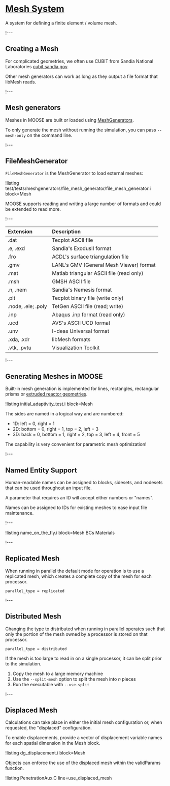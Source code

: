 # [Mesh System](syntax/Mesh/index.md)

A system for defining a finite element / volume mesh.

!---

## Creating a Mesh

For complicated geometries, we often use CUBIT from Sandia National Laboratories
[cubit.sandia.gov](https://cubit.sandia.gov).

Other mesh generators can work as long as they output a file format that libMesh reads.

!---

## Mesh generators

Meshes in MOOSE are built or loaded using [MeshGenerators](syntax/Mesh/index.md).

To only generate the mesh without running the simulation, you can pass `--mesh-only` on the command line.

!---

## FileMeshGenerator

`FileMeshGenerator` is the MeshGenerator to load external meshes:

!listing test/tests/meshgenerators/file_mesh_generator/file_mesh_generator.i block=Mesh

MOOSE supports reading and writing a large number of formats and could be extended to read more.

!---

| Extension   | Description                              |
| :-          | :-                                       |
| .dat        | Tecplot ASCII file                       |
| .e, .exd    | Sandia's ExodusII format                 |
| .fro        | ACDL's surface triangulation file        |
| .gmv        | LANL's GMV (General Mesh Viewer) format  |
| .mat        | Matlab triangular ASCII file (read only) |
| .msh        | GMSH ASCII file                          |
| .n, .nem    | Sandia's Nemesis format                  |
| .plt        | Tecplot binary file (write only)         |
| .node, .ele; .poly | TetGen ASCII file (read; write)   |
| .inp        | Abaqus .inp format (read only)           |
| .ucd        | AVS's ASCII UCD format                   |
| .unv        | I-deas Universal format                  |
| .xda, .xdr  | libMesh formats                          |
| .vtk, .pvtu | Visualization Toolkit                    |

!---

## Generating Meshes in MOOSE

Built-in mesh generation is implemented for lines, rectangles,  rectangular prisms or [extruded reactor geometries](modules/reactor/index.md).

!listing initial_adaptivity_test.i block=Mesh

The sides are named in a logical way and are numbered:

- 1D: left = 0, right = 1
- 2D: bottom = 0, right = 1, top = 2, left = 3
- 3D: back = 0, bottom = 1, right = 2, top = 3, left = 4, front = 5

The capability is very convenient for parametric mesh optimization!

!---

## Named Entity Support

Human-readable names can be assigned to blocks, sidesets, and nodesets that can be used throughout
an input file.

A parameter that requires an ID will accept either numbers or "names".

Names can be assigned to IDs for existing meshes to ease input file maintenance.

!---

!listing name_on_the_fly.i block=Mesh BCs Materials

!---

## Replicated Mesh

When running in parallel the default mode for operation is to use a replicated mesh, which
creates a complete copy of the mesh for each processor.

```text
parallel_type = replicated
```

!---

## Distributed Mesh

Changing the type to distributed when running in parallel operates such that only the portion of the
mesh owned by a processor is stored on that processor.

```text
parallel_type = distributed
```

If the mesh is too large to read in on a single processor, it can be split prior to the simulation.

1. Copy the mesh to a large memory machine
1. Use the `--split-mesh` option to split the mesh into $n$ pieces
1. Run the executable with `--use-split`

!---

## Displaced Mesh

Calculations can take place in either the initial mesh configuration or, when requested, the
"displaced" configuration.

To enable displacements, provide a vector of displacement variable names for each spatial dimension
in the Mesh block.

!listing dg_displacement.i block=Mesh

Objects can enforce the use of the displaced mesh within the validParams function.

!listing PenetrationAux.C line=use_displaced_mesh
